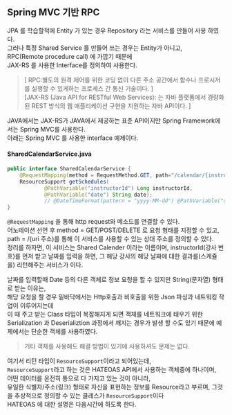 Spring MVC 기반 RPC
------

JPA 를 학습할적에 Entity 가 있는 경우 Repository 라는 서비스를 만들어 사용 하였다.  
그러나 특정 Shared Service 를 만들어 쓰는 경우는 Entity가 아니고,  
RPC(Remote procedure call) 에 가깝기 때문에   
JAX-RS 를 사용한 Interface를 정의하여 사용한다.  
> [ RPC:별도의 원격 제어를 위한 코딩 없이 다른 주소 공간에서 함수나 프로시저를 실행할 수 있게하는 프로세스 간 통신 기술이다. ]  
> [JAX-RS (Java API for RESTful Web Services): 는 자바 플랫폼에서 경량화된 REST 방식의 웹 애플리케이션 구현을 지원하는 자바 API이다. ]  

JAVA에서는 JAX-RS가 JAVA에서 제공하는 표준 API이지만 Spring Framework에서는 Spring MVC를 사용한다.  
아래는 Spring MVC 를 사용한 interface 예제이다.  

#### SharedCalendarService.java
```java
public interface SharedCalendarService {
    @RequestMapping(method = RequestMethod.GET, path="/calendar/{instructorId}/{date}")
    ResourceSupport getSchedules(
            @PathVariable("instructorId") Long instructorId, 
            @PathVariable("date") String date);
            // @DateTimeFormat(pattern = "yyyy-MM-dd") @PathVariable("date") Date date);
}
```
`@RequestMapping` 을 통해 http request와 메소드를 연결할 수 있다.  
어노테이션 선언 후 method = GET/POST/DELETE 로 요청 형태를 지정할 수 있고,  
path = /(uri 주소)를 통해 이 서비스를 사용할 수 있는 상대 주소를 정의할 수 있다.  
정리를 하자면, 이 서비스는 Shared Calender 이라는 이름이며, instructorId(강사 번호)를 먼저 받고 날짜를 입력을 하면, 
그 해당 강사의 해당 날짜에 대한 결과를(스케쥴을) 리턴해주는 서비스가 이다.  

날짜를 입력할때 Date 등의 다른 객체로 정보 요청을 할 수 있지만 String(문자열) 형태로 받는 이유는,  
해당 요청을 할 경우 밑바닥에서는 Http호출과 비호출을 위한 Json 파싱과 네트워킹 작업이 이루어지는데  
이 때 주고 받는 Class 타입이 복잡해지게 되면 객체를 네트워크에 태우기 위한 Serialization 과 Deserializtion 과정에서
깨지는 경우가 발생 할 수도 있기 때문에 예제에서는 단순한 객체를 사용하였다.   
> 기타 객체를 사용해도 해결 방법이 있기에 사용하셔도 문제는 없다.  

여기서 리턴 타입이 `ResourceSupport`이라고 되어있는데,  
`ResourceSupport`라고 하는 것은 HATEOAS API에서 사용하는 객체중에 하나이며,  
어떤 데이터를 온전히 통으로 다 가지고 있는 것이 아니라,  
유일한 식별자/주소(링크) 형태로 자신을 표현하는 정보를 Resource라고 부르며,
그것을 추상적으로 정의할 수 있는 클레스가 `ResourceSupport`이다  
HATEOAS 에 대한 설명은 다음시간에 하도록 한다.  